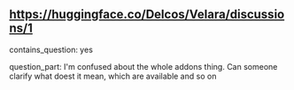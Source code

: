 ## https://huggingface.co/Delcos/Velara/discussions/1

contains_question: yes

question_part: I'm confused about the whole addons thing. Can someone clarify what doest it mean, which are available and so on